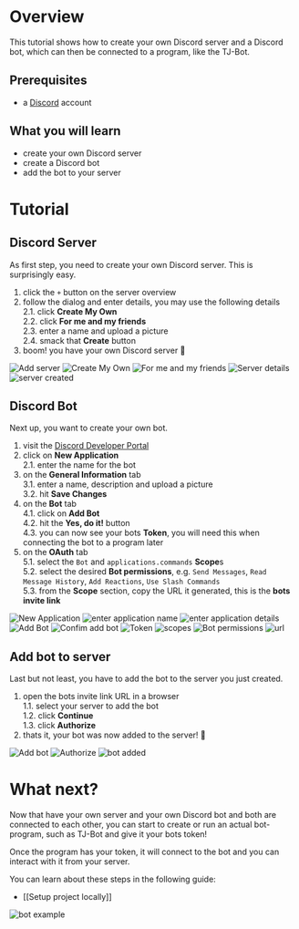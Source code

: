 # Overview

This tutorial shows how to create your own Discord server and a Discord bot, which can then be connected to a program, like the TJ-Bot.

## Prerequisites
* a [Discord](https://discord.com/) account

## What you will learn
* create your own Discord server
* create a Discord bot
* add the bot to your server

# Tutorial

## Discord Server

As first step, you need to create your own Discord server. This is surprisingly easy.

1. click the `+` button on the server overview
2. follow the dialog and enter details, you may use the following details  
  2.1. click **Create My Own**  
  2.2. click **For me and my friends**  
  2.3. enter a name and upload a picture  
  2.4. smack that **Create** button  
3. boom! you have your own Discord server 🎉 

![Add server](https://i.imgur.com/RC4x989.png)
![Create My Own](https://i.imgur.com/Jfl3oqR.png)
![For me and my friends](https://i.imgur.com/ZEKQqd8.png)
![Server details](https://i.imgur.com/otOB7rL.png)
![server created](https://i.imgur.com/gBjTrZx.png)

## Discord Bot

Next up, you want to create your own bot.

1. visit the [Discord Developer Portal](https://discord.com/developers/applications)
2. click on **New Application**  
  2.1. enter the name for the bot
3. on the **General Information** tab  
  3.1. enter a name, description and upload a picture  
  3.2. hit **Save Changes**
4. on the **Bot** tab  
  4.1. click on **Add Bot**  
  4.2. hit the **Yes, do it!** button  
  4.3. you can now see your bots **Token**, you will need this when connecting the bot to a program later
5. on the **OAuth** tab  
  5.1. select the `Bot` and `applications.commands` **Scope**s  
  5.2. select the desired **Bot permissions**, e.g. `Send Messages`, `Read Message History`, `Add Reactions`, `Use Slash Commands`  
  5.3. from the **Scope** section, copy the URL it generated, this is the **bots invite link**

![New Application](https://i.imgur.com/X1M7F0d.png)
![enter application name](https://i.imgur.com/pxRTzGc.png)
![enter application details](https://i.imgur.com/TvsyJTc.png)
![Add Bot](https://i.imgur.com/8jshb9M.png)
![Confim add bot](https://i.imgur.com/vps9yLt.png)
![Token](https://i.imgur.com/l0UZPD3.png)
![scopes](https://i.imgur.com/8x6WjDT.png)
![Bot permissions](https://i.imgur.com/32Rl6k4.png)
![url](https://i.imgur.com/j7yVKeM.png)

## Add bot to server

Last but not least, you have to add the bot to the server you just created.

1. open the bots invite link URL in a browser  
  1.1. select your server to add the bot  
  1.2. click **Continue**  
  1.3. click **Authorize**
2. thats it, your bot was now added to the server! 🎉 

![Add bot](https://i.imgur.com/ceaemII.png)
![Authorize](https://i.imgur.com/239LT0n.png)
![bot added](https://i.imgur.com/jjPzxaZ.png)

# What next?

Now that have your own server and your own Discord bot and both are connected to each other, you can start to create or run an actual bot-program, such as TJ-Bot and give it your bots token!

Once the program has your token, it will connect to the bot and you can interact with it from your server.

You can learn about these steps in the following guide:
* [[Setup project locally]]

![bot example](https://i.imgur.com/TIewgLt.png)